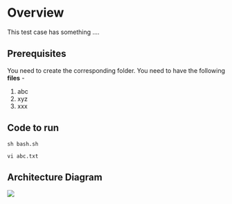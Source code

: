 # Overview
This test case has something ....

## Prerequisites
You need to create the corresponding folder.
You need to have the following **files** - 
1. abc
2. xyz
3. xxx


## Code to run
```
sh bash.sh
```

```
vi abc.txt
```


## Architecture Diagram
<img src="documentation/kbench-overview.jpg">

